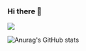 ### Hi there 👋

<a href="[링크](https://james-choi88.tistory.com/)" target="_blank"><img src="https://img.shields.io/badge/tistory-000000?style=social&logo='https://img1.daumcdn.net/thumb/R1280x0/?scode=mtistory2&fname=https%3A%2F%2Fblog.kakaocdn.net%2Fdn%2Ftc61f%2FbtseGWwjM0C%2FD4Su9TE8awMKMdyhstKAO0%2Fimg.jpg'&logoColor=FFFFFF "/></a>

![Anurag's GitHub stats](https://github-readme-stats.vercel.app/api?username=ChoiJMS2&show_icons=true&theme=radical)
<!--
**ChoiJMS2/ChoiJMS2** is a ✨ _special_ ✨ repository because its `README.md` (this file) appears on your GitHub profile.

Here are some ideas to get you started:

- 🔭 I’m currently working on ...
- 🌱 I’m currently learning ...
- 👯 I’m looking to collaborate on ...
- 🤔 I’m looking for help with ...
- 💬 Ask me about ...
- 📫 How to reach me: ...
- 😄 Pronouns: ...
- ⚡ Fun fact: ...
-->
